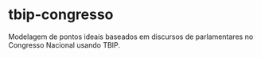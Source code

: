 # tbip-congresso
Modelagem de pontos ideais baseados em discursos de parlamentares no Congresso Nacional usando TBIP.
